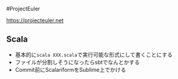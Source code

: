 #ProjectEuler

https://projecteuler.net


## Scala
- 基本的に`scala XXX.scala`で実行可能な形式にして書くことにする
- ファイルが分割しそうになったらsbtでなんとかする
- Commit前にScalariformをSublime上でかける
